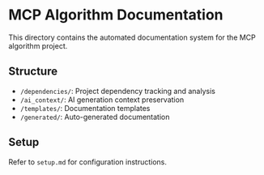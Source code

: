 # MCP Algorithm Documentation

This directory contains the automated documentation system for the MCP algorithm project.

## Structure

- `/dependencies/`: Project dependency tracking and analysis
- `/ai_context/`: AI generation context preservation
- `/templates/`: Documentation templates
- `/generated/`: Auto-generated documentation

## Setup

Refer to `setup.md` for configuration instructions.